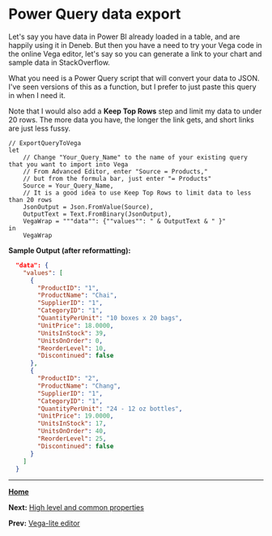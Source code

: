 # Power Query data export
Let's say you have data in Power BI already loaded in a table, and are happily using it in Deneb. But then you have a need to try your Vega code in the online Vega editor, let's say so you can generate a link to your chart and sample data in StackOverflow.

What you need is a Power Query script that will convert your data to JSON. I've seen versions of this as a function, but I prefer to just paste this query in when I need it.

Note that I would also add a **Keep Top Rows** step and limit my data to under 20 rows. The more data you have, the longer the link gets, and short links are just less fussy.

```
// ExportQueryToVega
let
    // Change "Your_Query_Name" to the name of your existing query that you want to import into Vega
    // From Advanced Editor, enter "Source = Products,"
    // but from the formula bar, just enter "= Products"
    Source = Your_Query_Name,
    // It is a good idea to use Keep Top Rows to limit data to less than 20 rows
    JsonOutput = Json.FromValue(Source),
    OutputText = Text.FromBinary(JsonOutput),
    VegaWrap = """data"": {""values"": " & OutputText & " }"
in
    VegaWrap
```

**Sample Output (after reformatting):**
```json
  "data": {
    "values": [
      {
        "ProductID": "1",
        "ProductName": "Chai",
        "SupplierID": "1",
        "CategoryID": "1",
        "QuantityPerUnit": "10 boxes x 20 bags",
        "UnitPrice": 18.0000,
        "UnitsInStock": 39,
        "UnitsOnOrder": 0,
        "ReorderLevel": 10,
        "Discontinued": false
      },
      {
        "ProductID": "2",
        "ProductName": "Chang",
        "SupplierID": "1",
        "CategoryID": "1",
        "QuantityPerUnit": "24 - 12 oz bottles",
        "UnitPrice": 19.0000,
        "UnitsInStock": 17,
        "UnitsOnOrder": 40,
        "ReorderLevel": 25,
        "Discontinued": false
      }
    ]
  }
```

---
[**Home**](../README.md)

**Next:** [High level and common properties](./properties.md)

**Prev:** [Vega-lite editor](./vega-lite-editor.md)

